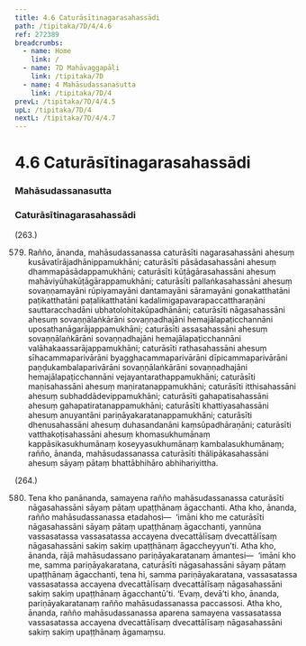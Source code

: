 ```yaml
---
title: 4.6 Caturāsītinagarasahassādi
path: /tipitaka/7D/4/4.6
ref: 272389
breadcrumbs:
  - name: Home
    link: /
  - name: 7D Mahāvaggapāḷi
    link: /tipitaka/7D
  - name: 4 Mahāsudassanasutta
    link: /tipitaka/7D/4
prevL: /tipitaka/7D/4/4.5
upL: /tipitaka/7D/4
nextL: /tipitaka/7D/4/4.7
---
```


# 4.6 Caturāsītinagarasahassādi

### Mahāsudassanasutta

### Caturāsītinagarasahassādi

(263.)

579. Rañño, ānanda, mahāsudassanassa caturāsīti nagarasahassāni ahesuṃ kusāvatīrājadhānippamukhāni; caturāsīti pāsādasahassāni ahesuṃ dhammapāsādappamukhāni; caturāsīti kūṭāgārasahassāni ahesuṃ mahāviyūhakūṭāgārappamukhāni; caturāsīti pallaṅkasahassāni ahesuṃ sovaṇṇamayāni rūpiyamayāni dantamayāni sāramayāni gonakatthatāni paṭikatthatāni paṭalikatthatāni kadalimigapavarapaccattharaṇāni sauttaracchadāni ubhatolohitakūpadhānāni; caturāsīti nāgasahassāni ahesuṃ sovaṇṇālaṅkārāni sovaṇṇadhajāni hemajālapaṭicchannāni uposathanāgarājappamukhāni; caturāsīti assasahassāni ahesuṃ sovaṇṇālaṅkārāni sovaṇṇadhajāni hemajālapaṭicchannāni valāhakaassarājappamukhāni; caturāsīti rathasahassāni ahesuṃ sīhacammaparivārāni byagghacammaparivārāni dīpicammaparivārāni paṇḍukambalaparivārāni sovaṇṇālaṅkārāni sovaṇṇadhajāni hemajālapaṭicchannāni vejayantarathappamukhāni; caturāsīti maṇisahassāni ahesuṃ maṇiratanappamukhāni; caturāsīti itthisahassāni ahesuṃ subhaddādevippamukhāni; caturāsīti gahapatisahassāni ahesuṃ gahapatiratanappamukhāni; caturāsīti khattiyasahassāni ahesuṃ anuyantāni pariṇāyakaratanappamukhāni; caturāsīti dhenusahassāni ahesuṃ duhasandanāni kaṃsūpadhāraṇāni; caturāsīti vatthakoṭisahassāni ahesuṃ khomasukhumānaṃ kappāsikasukhumānaṃ koseyyasukhumānaṃ kambalasukhumānaṃ; rañño, ānanda, mahāsudassanassa caturāsīti thālipākasahassāni ahesuṃ sāyaṃ pātaṃ bhattābhihāro abhihariyittha.

(264.)

580. Tena kho panānanda, samayena rañño mahāsudassanassa caturāsīti nāgasahassāni sāyaṃ pātaṃ upaṭṭhānaṃ āgacchanti. Atha kho, ānanda, rañño mahāsudassanassa etadahosi—  ‘imāni kho me caturāsīti nāgasahassāni sāyaṃ pātaṃ upaṭṭhānaṃ āgacchanti, yannūna vassasatassa vassasatassa accayena dvecattālīsaṃ dvecattālīsaṃ nāgasahassāni sakiṃ sakiṃ upaṭṭhānaṃ āgaccheyyun’ti. Atha kho, ānanda, rājā mahāsudassano pariṇāyakaratanaṃ āmantesi—  ‘imāni kho me, samma pariṇāyakaratana, caturāsīti nāgasahassāni sāyaṃ pātaṃ upaṭṭhānaṃ āgacchanti, tena hi, samma pariṇāyakaratana, vassasatassa vassasatassa accayena dvecattālīsaṃ dvecattālīsaṃ nāgasahassāni sakiṃ sakiṃ upaṭṭhānaṃ āgacchantū’ti. ‘Evaṃ, devā’ti kho, ānanda, pariṇāyakaratanaṃ rañño mahāsudassanassa paccassosi. Atha kho, ānanda, rañño mahāsudassanassa aparena samayena vassasatassa vassasatassa accayena dvecattālīsaṃ dvecattālīsaṃ nāgasahassāni sakiṃ sakiṃ upaṭṭhānaṃ āgamaṃsu.


